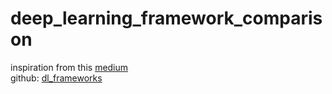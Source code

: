 # deep_learning_framework_comparison

inspiration from this [medium](https://towardsdatascience.com/a-tale-of-two-frameworks-985fa7fcec)  
github: [dl_frameworks](https://github.com/KerryHalupka/dl_frameworks)

